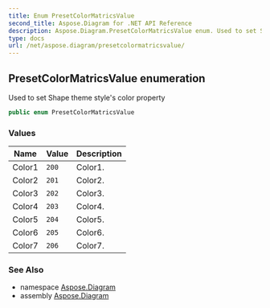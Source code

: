 ```yaml
---
title: Enum PresetColorMatricsValue
second_title: Aspose.Diagram for .NET API Reference
description: Aspose.Diagram.PresetColorMatricsValue enum. Used to set Shape theme styles color property
type: docs
url: /net/aspose.diagram/presetcolormatricsvalue/
---
```

## PresetColorMatricsValue enumeration

Used to set Shape theme style's color property

```csharp
public enum PresetColorMatricsValue
```

### Values

| Name | Value | Description |
| --- | --- | --- |
| Color1 | `200` | Color1. |
| Color2 | `201` | Color2. |
| Color3 | `202` | Color3. |
| Color4 | `203` | Color4. |
| Color5 | `204` | Color5. |
| Color6 | `205` | Color6. |
| Color7 | `206` | Color7. |

### See Also

* namespace [Aspose.Diagram](../../aspose.diagram/)
* assembly [Aspose.Diagram](../../)


